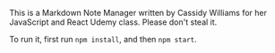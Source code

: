 This is a Markdown Note Manager written by Cassidy Williams for her JavaScript and React Udemy class. Please don't steal it.

To run it, first run `npm install`, and then `npm start`.
